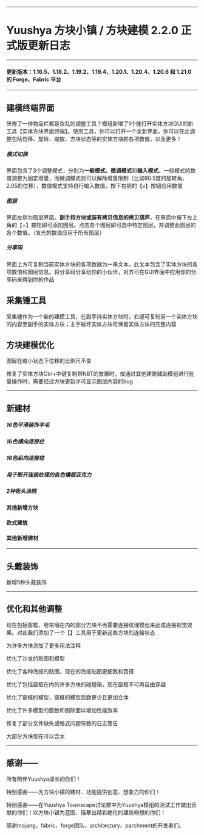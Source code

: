 *****

# Yuushya 方块小镇 / 方块建模 2.2.0 正式版更新日志

*****

#### 更新版本：1.16.5、1.18.2、1.19.2、1.19.4、1.20.1、1.20.4、1.20.6 和 1.21.0 的 Forge、Fabric 平台

*****

## 建模终端界面

厌倦了一排物品栏都是杂乱的调整工具？模组新增了1个能打开实体方块GUI的新工具【实体方块界面终端】。使用工具，你可以打开一个全新界面，你可以在此调整包括位移、旋转、缩放、方块状态等的实体方块的各项数值，以及更多！

##### 模式切换

界面包含了3个调整模式，分别为**一般模式、微调模式**和**输入模式**。一般模式的数值调整为固定增量，而微调模式则可以解除增量限制（比如90.5度的旋转角、2.05的位移），数值模式支持自行输入数值，按下右侧的【v】按钮应用数值
       
##### 图层     

界面左侧为图层界面。**副手持方块或装有拷贝信息的拷贝葫芦**，在界面中按下左上角的【+】按钮即可添加图层。点击各个图层即可选中特定图层，并调整此图层的各个数值。（发光的数值应用于所有图层）

 ##### 分享码

界面上方可复制当前实体方块的各项数据为一串文本，此文本包含了实体方块的各项数值和图层信息。将分享码分享给你的小伙伴，对方可在GUI界面中应用你的分享码来得到你的作品

## 采集锤工具

采集锤作为一个新的建模工具，在副手持实体方块时，右键可复制另一个实体方块的内容至副手的实体方块；主手破坏实体方块可保留实体方块的完整内容
             
## 方块建模优化

图层在缩小状态下位移的比例尺不变

修复了实体方块Ctrl+中键复制带NBT的放置时，或通过其他建筑辅助模组进行批量操作时，需要经过方块更新才可显示图层内容的bug


*****

## 新建材
##### 16色平滑装饰羊毛
##### 16色横向连接柱
##### 16色纵向连接柱
##### 用于断开连接纹理的各色镶框亚克力 
##### 2种街头涂鸦
#### 其他新增方块
                  

#### 欧式建筑


#### 其他新增建材


*****

## 头戴装饰
新增5种头戴装饰

*****

## 优化和其他调整

现在包括窗框、卷帘墙在内的部分方块不再需要连接纹理模组来达成连接视觉效果。对此我们添加了一个【】工具用于更新这些方块的连接状态
   
为许多方块添加了更多用法注释

优化了沙发的贴图和模型

优化了各种海报的贴图，现在的海报贴图更细致和百搭

优化了包括窗框在内的许多方块的碰撞箱，现在窗框不可再自由穿越

优化了窗框的模型，窗框的模型面数更少且更加立体

优化了许多模型的面数和剔除面以增加性能效率

修复了部分文件缺失或格式问题导致的日志警告

大部分方块现在可以含水

*****

## 感谢——

所有陪伴Yuushya成长的你们！

特别感谢——为方块小镇的建材、功能提供创意、想象力的你们！

特别感谢——在Yuushya Townscape讨论群中为Yuushya模组的测试工作做出贡献的你们！以方块小镇为蓝图、描摹出精彩绝伦的建筑畅想的你们！

感谢mojang，fabric、forge团队，architectury、parchment的开发者们。

